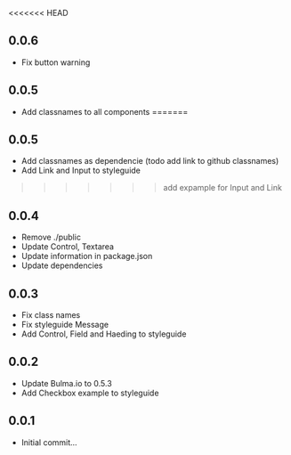 <<<<<<< HEAD
## 0.0.6

* Fix button warning

## 0.0.5

* Add classnames to all components
=======
## 0.0.5

* Add classnames as dependencie (todo add link to github classnames) 
* Add Link and Input to styleguide
>>>>>>> add expample for Input and Link

## 0.0.4

* Remove ./public
* Update Control, Textarea
* Update information in package.json
* Update dependencies

## 0.0.3

* Fix class names
* Fix styleguide Message
* Add Control, Field and Haeding to styleguide

## 0.0.2

* Update Bulma.io to 0.5.3
* Add Checkbox example to styleguide

## 0.0.1

* Initial commit...
